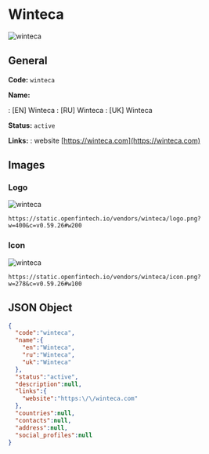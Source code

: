 
# Winteca 
![winteca](https://static.openfintech.io/vendors/winteca/logo.png?w=400&c=v0.59.26#w200)  

## General 
 
**Code:** `winteca` 
 
**Name:** 
 
:	[EN] Winteca 
:	[RU] Winteca 
:	[UK] Winteca 
 
**Status:** `active` 
 
**Links:** 
: website [https://winteca.com](https://winteca.com) 
 

## Images 

### Logo 
 
![winteca](https://static.openfintech.io/vendors/winteca/logo.png?w=400&c=v0.59.26#w200)  

```
https://static.openfintech.io/vendors/winteca/logo.png?w=400&c=v0.59.26#w200
```  

### Icon 
 
![winteca](https://static.openfintech.io/vendors/winteca/icon.png?w=278&c=v0.59.26#w100)  

```
https://static.openfintech.io/vendors/winteca/icon.png?w=278&c=v0.59.26#w100
```  

## JSON Object 

```json
{
  "code":"winteca",
  "name":{
    "en":"Winteca",
    "ru":"Winteca",
    "uk":"Winteca"
  },
  "status":"active",
  "description":null,
  "links":{
    "website":"https:\/\/winteca.com"
  },
  "countries":null,
  "contacts":null,
  "address":null,
  "social_profiles":null
}
```  
